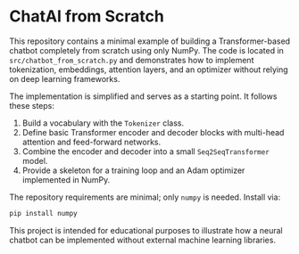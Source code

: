 # ChatAI from Scratch

This repository contains a minimal example of building a Transformer-based chatbot completely from scratch using only NumPy. The code is located in `src/chatbot_from_scratch.py` and demonstrates how to implement tokenization, embeddings, attention layers, and an optimizer without relying on deep learning frameworks.

The implementation is simplified and serves as a starting point. It follows these steps:

1. Build a vocabulary with the `Tokenizer` class.
2. Define basic Transformer encoder and decoder blocks with multi-head attention and feed-forward networks.
3. Combine the encoder and decoder into a small `Seq2SeqTransformer` model.
4. Provide a skeleton for a training loop and an Adam optimizer implemented in NumPy.

The repository requirements are minimal; only `numpy` is needed. Install via:

```bash
pip install numpy
```

This project is intended for educational purposes to illustrate how a neural chatbot can be implemented without external machine learning libraries.
